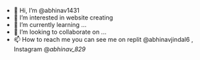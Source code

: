 - 👋 Hi, I’m @abhinav1431
- 👀 I’m interested in website creating 
- 🌱 I’m currently learning ...
- 💞️ I’m looking to collaborate on ...
- 📫 How to reach me you can see me on replit @abhinavjindal6 , Instagram @_abhinav_829_ 

<!---
abhinav1431/abhinav1431 is a ✨ special ✨ repository because its `README.md` (this file) appears on your GitHub profile.
You can click the Preview link to take a look at your changes.
--->
